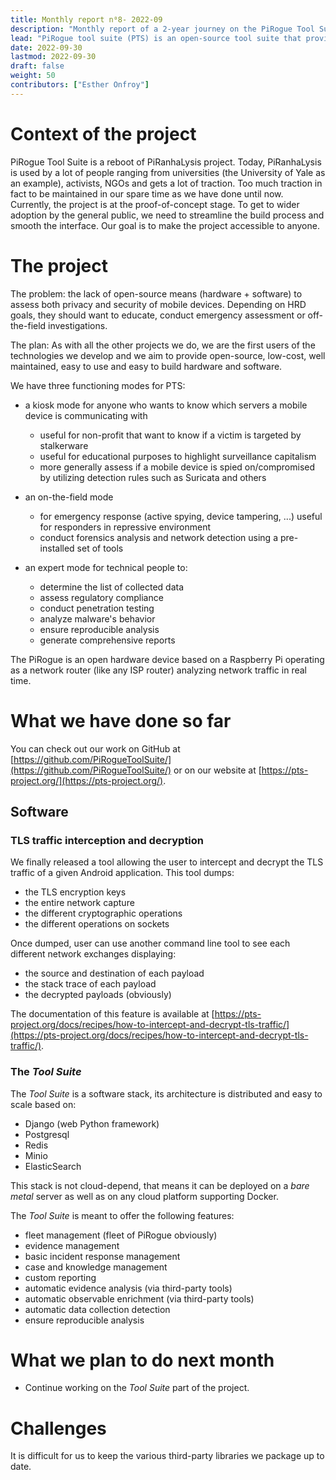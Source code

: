 ```yaml
---
title: Monthly report n⁰8- 2022-09
description: "Monthly report of a 2-year journey on the PiRogue Tool Suite project"
lead: "PiRogue tool suite (PTS) is an open-source tool suite that provides a comprehensive mobile forensic and network traffic analysis platform."
date: 2022-09-30
lastmod: 2022-09-30
draft: false
weight: 50
contributors: ["Esther Onfroy"]
---
```


# Context of the project
PiRogue Tool Suite is a reboot of PiRanhaLysis project. Today, PiRanhaLysis is used by a lot of people ranging from universities (the University of Yale as an example), activists, NGOs and gets a lot of traction. Too much traction in fact to be maintained in our spare time as we have done until now. Currently, the project is at the proof-of-concept stage. To get to wider adoption by the general public, we need to streamline the build process and smooth the interface. Our goal is to make the project accessible to anyone.

# The project
The problem: the lack of open-source means (hardware + software) to assess both privacy and security of mobile devices. Depending on HRD goals, they should want to educate, conduct emergency assessment or off-the-field investigations.

The plan: As with all the other projects we do, we are the first users of the technologies we develop and we aim to provide open-source, low-cost, well maintained, easy to use and easy to build hardware and software. 

We have three functioning modes for PTS:

- a kiosk mode for anyone who wants to know which servers a mobile device is communicating with
  - useful for non-profit that want to know if a victim is targeted by stalkerware
  - useful for educational purposes to highlight surveillance capitalism
  - more generally assess if a mobile device is spied on/compromised by utilizing detection rules such as Suricata and others

- an on-the-field mode
  - for emergency response (active spying, device tampering, ...) useful for responders in repressive environment
  - conduct forensics analysis and network detection using a pre-installed set of tools

- an expert mode for technical people to:
  - determine the list of collected data
  - assess regulatory compliance
  - conduct penetration testing 
  - analyze malware's behavior
  - ensure reproducible analysis
  - generate comprehensive reports

The PiRogue is an open hardware device based on a Raspberry Pi operating as a network router (like any ISP router) analyzing network traffic in real time. 

# What we have done so far
You can check out our work on GitHub at [https://github.com/PiRogueToolSuite/](https://github.com/PiRogueToolSuite/) or on our website at [https://pts-project.org/](https://pts-project.org/).

## Software

### TLS traffic interception and decryption
We finally released a tool allowing the user to intercept and decrypt the TLS traffic of a given Android application. This tool dumps:

* the TLS encryption keys 
* the entire network capture
* the different cryptographic operations 
* the different operations on sockets

Once dumped, user can use another command line tool to see each different network exchanges displaying:

* the source and destination of each payload
* the stack trace of each payload
* the decrypted payloads (obviously)

The documentation of this feature is available at [https://pts-project.org/docs/recipes/how-to-intercept-and-decrypt-tls-traffic/](https://pts-project.org/docs/recipes/how-to-intercept-and-decrypt-tls-traffic/).

### The *Tool Suite* 
The *Tool Suite* is a software stack, its architecture is distributed and easy to scale based on:

* Django (web Python framework)
* Postgresql
* Redis
* Minio
* ElasticSearch

This stack is not cloud-depend, that means it can be deployed on a *bare metal* server as well as on any cloud platform supporting Docker.

The *Tool Suite* is meant to offer the following features:

* fleet management (fleet of PiRogue obviously)
* evidence management 
* basic incident response management
* case and knowledge management
* custom reporting
* automatic evidence analysis (via third-party tools)
* automatic observable enrichment (via third-party tools)
* automatic data collection detection
* ensure reproducible analysis

# What we plan to do next month
- Continue working on the *Tool Suite* part of the project. 

# Challenges
It is difficult for us to keep the various third-party libraries we package up to date.